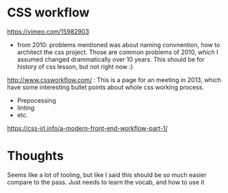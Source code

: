 # CSS workflow

https://vimeo.com/15982903
 - from 2010: problems mentioned was about naming convnention, how to architect the css project. Those are common problems of 2010, which I assumed changed drammatically over 10 years. This should be for history of css lesson, but not right now :) 

http://www.cssworkflow.com/ : This is a page for an meeting in 2013, which have some interesting bullet points about whole css working process.
 - Prepocessing
 - linting
 - etc.

https://css-irl.info/a-modern-front-end-workflow-part-1/

# Thoughts
Seems like a lot of tooling, but like I said this should be so much easier compare to the pass. Just needs to learn the vocab, and how to use it

